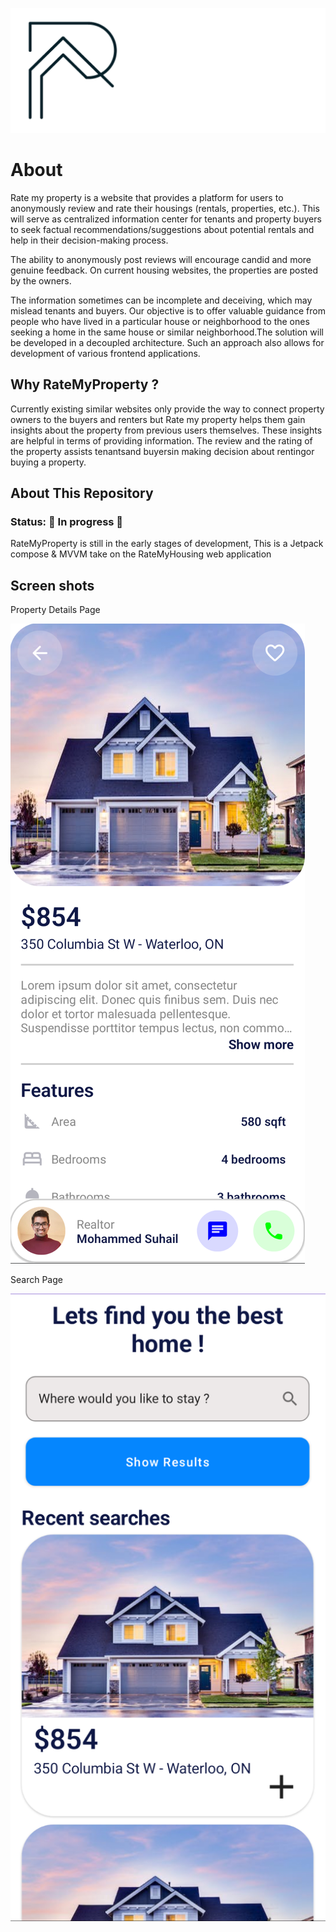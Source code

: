 ![RMP Logo](screenshots/rate_my_property_logo_02.png)
# About 

Rate my property is a website that provides a platform for users to anonymously review and rate their housings (rentals, properties, etc.). This will serve as centralized information center for tenants and property buyers to seek factual recommendations/suggestions about potential rentals and help in their decision-making process.

The ability to anonymously post reviews will encourage candid and more genuine feedback. On current housing websites, the properties are posted by the owners.

The information sometimes can be incomplete and deceiving, which may mislead tenants and buyers. Our objective is to offer valuable guidance from people who have lived in a particular house or neighborhood to the ones seeking a home in the same house or similar neighborhood.The solution will be developed in a decoupled architecture. Such an approach also allows for development of various frontend applications.

## Why RateMyProperty ?

Currently existing similar websites only provide the way to connect property owners to the buyers and renters but Rate my property helps them gain insights about the property from previous users themselves. These insights are helpful in terms of providing information. The review and the rating of the property assists tenantsand buyersin making decision about rentingor buying a property.

## About This Repository

### Status: 🚧 In progress 🚧

RateMyProperty is still in the early stages of development, This is a Jetpack compose & MVVM take on the RateMyHousing web application

## Screen shots

Property Details Page

![RMP Logo](screenshots/PropertyView.png)

Search Page

![RMP Logo](screenshots/SearchPage.png)


